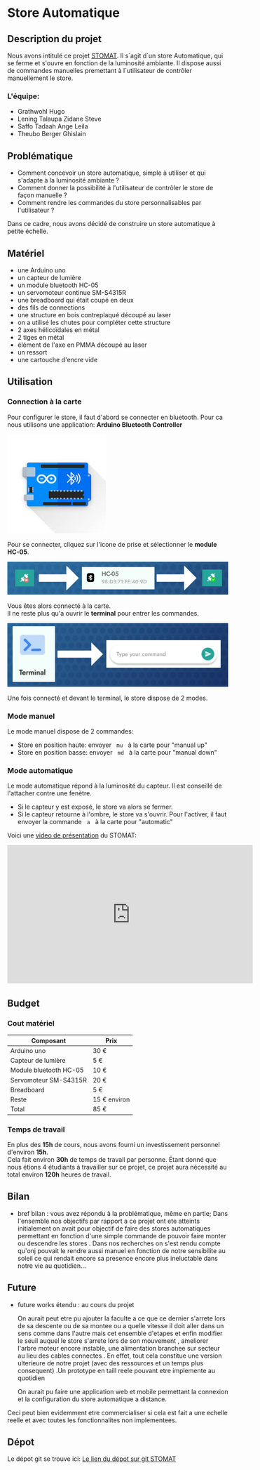 # Store Automatique

## Description du projet
Nous avons intitulé ce projet [STOMAT](https://github.com/Stevelening/StoresAutomatiques). Il s´agit d´un store Automatique, qui se ferme et s'ouvre en fonction de la luminosité ambiante. Il dispose aussi de commandes manuelles premettant à l´utilisateur de contrôler manuellement le store.

### L'équipe:
- Grathwohl Hugo
- Lening Talaupa Zidane Steve
- Saffo Tadaah Ange Leila
- Theubo Berger Ghislain

## Problématique
- Comment concevoir un store automatique, simple à utiliser et qui s'adapte à la luminosité ambiante ?  
- Comment donner la possibilité à l'utilisateur de contrôler le store de façon manuelle ?  
- Comment rendre les commandes du store personnalisables par l'utilisateur ?  

Dans ce cadre, nous avons décidé de construire un store automatique à petite échelle.

## Matériel
- une Arduino uno
- un capteur de lumière
- un module bluetooth HC-05
- un servomoteur continue SM-S4315R
- une breadboard qui était coupé en deux
- des fils de connections
- une structure en bois contreplaqué découpé au laser
- on a utilisé les chutes pour compléter cette structure
- 2 axes hélicoïdales en métal
- 2 tiges en métal
- élément de l'axe en PMMA découpé au laser
- un ressort
- une cartouche d'encre vide

## Utilisation
### Connection à la carte
Pour configurer le store, il faut d'abord se connecter en bluetooth.
Pour ca nous utilisons une application: **Arduino Bluetooth Controller**  

![Arduino Bluetooth Controleur](images/Arduino_Bluetooth_Controller.png)  

Pour se connecter, cliquez sur l'icone de prise et sélectionner le **module HC-05**.  

![conection to HC-05](images/connection_to_HC_05.png)  

Vous êtes alors connecté à la carte.  
Il ne reste plus qu'a ouvrir le **terminal** pour entrer les commandes.  

![terminal](images/terminal.png)  


Une fois connecté et devant le terminal, le store dispose de 2 modes.

### Mode manuel
Le mode manuel dispose de 2 commandes:
- Store en position haute: envoyer &nbsp; ```mu``` &nbsp; à la carte pour "manual up"
- Store en position basse: envoyer &nbsp; ```md``` &nbsp; à la carte pour "manual down"

### Mode automatique
Le mode automatique répond à la luminosité du capteur. Il est conseillé de l'attacher contre une fenètre.  
- Si le capteur y est exposé, le store va alors se fermer.
- Si le capteur retourne à l'ombre, le store va s'ouvrir.
Pour l'activer, il faut envoyer la commande &nbsp; ```a``` &nbsp; à la carte pour "automatic"  
  
Voici une [video de présentation](https://www.youtube.com/shorts/BJVpmzUDGSg) du STOMAT:  

<iframe width="560" height="315" src="https://www.youtube.com/shorts/BJVpmzUDGSg" frameborder="0" allowfullscreen></iframe>


## Budget
### Cout matériel
| Composant              | Prix         |
|------------------------|--------------|
| Arduino uno            | 30 €         |
| Capteur de lumière     | 5 €          |
| Module bluetooth HC-05 | 10 €         |
| Servomoteur SM-S4315R  | 20 €         |
| Breadboard             | 5 €          |
| Reste                  | 15 € environ |
| Total                  | 85 €         |

### Temps de travail
En plus des **15h** de cours, nous avons fourni un investissement personnel d'environ **15h**.  
Cela fait environ **30h** de temps de travail par personne. Étant donné que nous étions 4 étudiants à travailler sur ce projet, ce projet aura nécessité au total environ **120h** heures de travail.

## Bilan
- bref bilan : vous avez répondu à la problématique, même en partie;
Dans l'ensemble nos objectifs par rapport a ce projet ont ete atteints initialement on avait pour objectif de faire des stores automatiques permettant en fonction d'une simple commande de pouvoir faire monter ou descendre les stores . Dans nos recherches on s'est rendu compte qu'onj pouvait le rendre aussi manuel en fonction de notre sensibilite au soleil ce qui rendait encore sa presence encore plus ineluctable dans notre vie au quotidien...

## Future
- future works étendu : au cours du projet
 
    On aurait peut etre pu ajouter la faculte a ce que ce dernier s'arrete lors de sa descente ou de sa montee  ou a quelle vitesse il doit aller dans un sens comme dans l'autre mais cet ensemble d'etapes et enfin modifier le seuil auquel le store s'arrete lors de son mouvement , ameliorer l'arbre moteur encore instable, une alimentation branchee sur secteur au lieu des cables connectes . En effet, tout cela constitue une version ulterieure de notre projet (avec des ressources et un temps plus consequent) .Un prototype en taill reele pouvant etre implemente au quotidien

    On aurait pu faire une application web et mobile permettant la connexion et la configuration du store automatique a distance.

Ceci peut bien evidemment etre commercialiser si cela est fait a une echelle reelle et avec toutes les fonctionnalites non implementees.

## Dépot
Le dépot git se trouve ici: [Le lien du dépot sur git STOMAT](https://github.com/Stevelening/StoresAutomatiques)